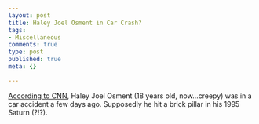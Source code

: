 ```yaml
--- 
layout: post
title: Haley Joel Osment in Car Crash?
tags: 
- Miscellaneous
comments: true
type: post
published: true
meta: {}

---
```

<a href="http://www.cnn.com/2006/SHOWBIZ/Movies/07/20/people.osment.ap/index.html">According to CNN</a>, Haley Joel Osment (18 years old, now...creepy) was in a car accident a few days ago. Supposedly he hit a brick pillar in his 1995 Saturn (?!?).
